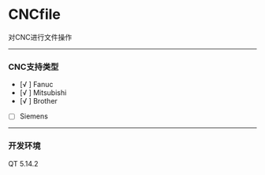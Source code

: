 # CNCfile
对CNC进行文件操作

***
### CNC支持类型
* [√ ] Fanuc
* [√ ] Mitsubishi
* [√ ] Brother
* [ ] Siemens

***
### 开发环境
QT 5.14.2
